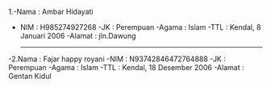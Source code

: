 1.-Nama   : Ambar Hidayati
 - NIM    : H985274927268
  -JK     : Perempuan
  -Agama  : Islam
  -TTL    : Kendal, 8 Januari 2006
  -Alamat : jln.Dawung

   ---

-2.Nama   : Fajar happy royani
-NIM      : N93742846472764888
-JK       : Perempuan
-Agama    : Islam
-TTL      : Kendal, 18 Desember 2006
-Alamat   : Gentan Kidul
